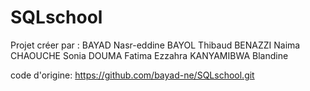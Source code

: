 # SQLschool

Projet créer par :
BAYAD Nasr-eddine
BAYOL Thibaud
BENAZZI Naima
CHAOUCHE Sonia
DOUMA Fatima Ezzahra
KANYAMIBWA Blandine

code d'origine: https://github.com/bayad-ne/SQLschool.git
